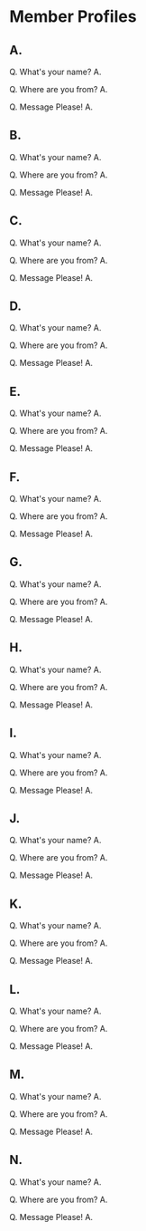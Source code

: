 
# Member Profiles

## A.

Q. What's your name?
A. 

Q. Where are you from?
A.

Q. Message Please!
A.

## B.

Q. What's your name?
A. 

Q. Where are you from?
A.

Q. Message Please!
A.

## C.

Q. What's your name?
A. 

Q. Where are you from?
A.

Q. Message Please!
A.

## D.

Q. What's your name?
A. 

Q. Where are you from?
A.

Q. Message Please!
A.

## E.

Q. What's your name?
A. 

Q. Where are you from?
A.

Q. Message Please!
A.

## F.

Q. What's your name?
A. 

Q. Where are you from?
A.

Q. Message Please!
A.

## G.

Q. What's your name?
A. 

Q. Where are you from?
A.

Q. Message Please!
A.

## H.

Q. What's your name?
A. 

Q. Where are you from?
A.

Q. Message Please!
A.

## I.

Q. What's your name?
A. 

Q. Where are you from?
A.

Q. Message Please!
A.

## J.

Q. What's your name?
A. 

Q. Where are you from?
A.

Q. Message Please!
A.

## K.

Q. What's your name?
A. 

Q. Where are you from?
A.

Q. Message Please!
A.

## L.

Q. What's your name?
A. 

Q. Where are you from?
A.

Q. Message Please!
A.

## M.

Q. What's your name?
A. 

Q. Where are you from?
A.

Q. Message Please!
A.

## N.

Q. What's your name?
A. 

Q. Where are you from?
A.

Q. Message Please!
A.
